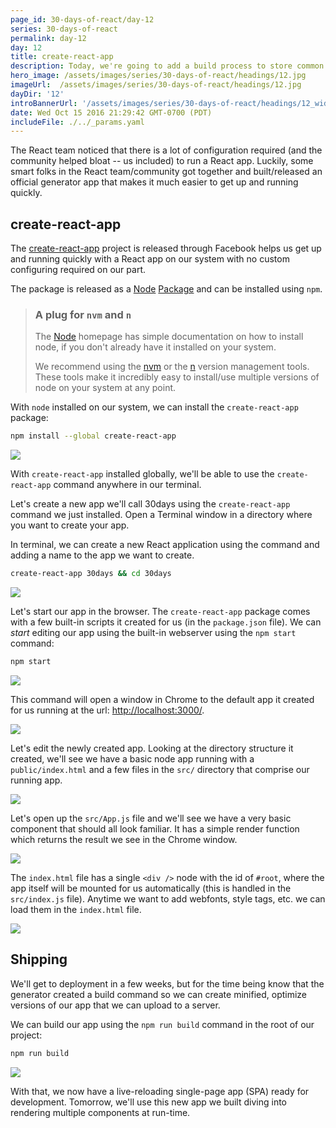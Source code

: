 ```yaml
---
page_id: 30-days-of-react/day-12
series: 30-days-of-react
permalink: day-12
day: 12
title: create-react-app
description: Today, we're going to add a build process to store common build actions so we can easily develop and deploy our applications.
hero_image: /assets/images/series/30-days-of-react/headings/12.jpg
imageUrl:  /assets/images/series/30-days-of-react/headings/12.jpg
dayDir: '12'
introBannerUrl: '/assets/images/series/30-days-of-react/headings/12_wide.jpg'
date: Wed Oct 15 2016 21:29:42 GMT-0700 (PDT)
includeFile: ./../_params.yaml
---
```


The React team noticed that there is a lot of configuration required (and the community helped bloat -- us included) to run a React app. Luckily, some smart folks in the React team/community got together and built/released an official generator app that makes it much easier to get up and running quickly.

## create-react-app

The [create-react-app](https://github.com/facebookincubator/create-react-app) project is released through Facebook helps us get up and running quickly with a React app on our system with no custom configuring required on our part.

The package is released as a [Node](https://nodejs.org/) [Package](https://www.npmjs.com/package/create-react-app) and can be installed using `npm`. 

> ### A plug for `nvm` and `n`
>
> The [Node](https://nodejs.org) homepage has simple documentation on how to install node, if you don't already have it installed on your system. 
>
> We recommend using the [nvm](https://github.com/creationix/nvm) or the [n](https://github.com/tj/n) version management tools. These tools make it incredibly easy to install/use multiple versions of node on your system at any point. 

With `node` installed on our system, we can install the `create-react-app` package:

```bash
npm install --global create-react-app
```

<img class="wide" src="{{ imagesDir }}/install-create-react-app.jpg" />

With `create-react-app` installed globally, we'll be able to use the `create-react-app` command anywhere in our terminal.

Let's create a new app we'll call 30days using the `create-react-app` command we just installed. Open a Terminal window in a directory where you want to create your app.

In terminal, we can create a new React application using the command and adding a name to the app we want to create.

```bash
create-react-app 30days && cd 30days
```

<img class="wide" src="{{ imagesDir }}/create-app.jpg" />

Let's start our app in the browser. The `create-react-app` package comes with a few built-in scripts it created for us (in the `package.json` file). We can _start_ editing our app using the built-in webserver using the `npm start` command:

```bash
npm start
```

<img class="wide" src="{{ imagesDir }}/npm-start.jpg" />

This command will open a window in Chrome to the default app it created for us running at the url: [http://localhost:3000/](http://localhost:3000/).

<img class="wide" src="{{ imagesDir }}/chrome-start.jpg" />

Let's edit the newly created app. Looking at the directory structure it created, we'll see we have a basic node app running with a `public/index.html` and a few files in the `src/` directory that comprise our running app.

<img class="wide" src="{{ imagesDir }}/tree.jpg" />

Let's open up the `src/App.js` file and we'll see we have a very basic component that should all look familiar. It has a simple render function which returns the result we see in the Chrome window.

<img class="wide" src="{{ imagesDir }}/app.jpg" />

The `index.html` file has a single `<div />` node with the id of `#root`, where the app itself will be mounted for us automatically (this is handled in the `src/index.js` file). Anytime we want to add webfonts, style tags, etc. we can load them in the `index.html` file.

<img class="wide" src="{{ imagesDir }}/index-html.jpg" />

## Shipping

We'll get to deployment in a few weeks, but for the time being know that the generator created a build command so we can create minified, optimize versions of our app that we can upload to a server. 

We can build our app using the `npm run build` command in the root of our project:

```bash
npm run build
```

<img class="wide" src="{{ imagesDir }}/build.jpg" />

With that, we now have a live-reloading single-page app (SPA) ready for development. Tomorrow, we'll use this new app we built diving into rendering multiple components at run-time.
